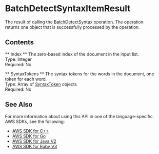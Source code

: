 # BatchDetectSyntaxItemResult<a name="API_BatchDetectSyntaxItemResult"></a>

The result of calling the [BatchDetectSyntax](API_BatchDetectSyntax.md) operation\. The operation returns one object that is successfully processed by the operation\.

## Contents<a name="API_BatchDetectSyntaxItemResult_Contents"></a>

 ** Index **   <a name="comprehend-Type-BatchDetectSyntaxItemResult-Index"></a>
The zero\-based index of the document in the input list\.  
Type: Integer  
Required: No

 ** SyntaxTokens **   <a name="comprehend-Type-BatchDetectSyntaxItemResult-SyntaxTokens"></a>
The syntax tokens for the words in the document, one token for each word\.  
Type: Array of [SyntaxToken](API_SyntaxToken.md) objects  
Required: No

## See Also<a name="API_BatchDetectSyntaxItemResult_SeeAlso"></a>

For more information about using this API in one of the language\-specific AWS SDKs, see the following:
+  [AWS SDK for C\+\+](https://docs.aws.amazon.com/goto/SdkForCpp/comprehend-2017-11-27/BatchDetectSyntaxItemResult) 
+  [AWS SDK for Go](https://docs.aws.amazon.com/goto/SdkForGoV1/comprehend-2017-11-27/BatchDetectSyntaxItemResult) 
+  [AWS SDK for Java V2](https://docs.aws.amazon.com/goto/SdkForJavaV2/comprehend-2017-11-27/BatchDetectSyntaxItemResult) 
+  [AWS SDK for Ruby V3](https://docs.aws.amazon.com/goto/SdkForRubyV3/comprehend-2017-11-27/BatchDetectSyntaxItemResult) 